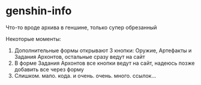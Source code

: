 # genshin-info
Что-то вроде архива в геншине, только супер обрезанный


Некоторые моменты:
1. Дополнительные формы открывают 3 кнопки: Оружие, Артефакты и Задания Архонтов, остальные сразу ведут на сайт
2. В форме Задания Архонтов все кнопки ведут на сайт, надеюсь позже добавить все через форму
3. Слишком. мало. кода. и очень. очень. много. ссылок...
